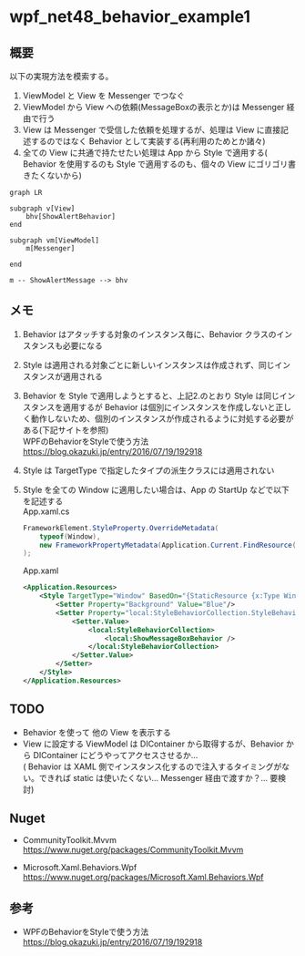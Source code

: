 # wpf_net48_behavior_example1

## 概要
以下の実現方法を模索する。

1. ViewModel と View を Messenger でつなぐ
1. ViewModel から View への依頼(MessageBoxの表示とか)は Messenger 経由で行う
1. View は Messenger で受信した依頼を処理するが、処理は View に直接記述するのではなく Behavior として実装する(再利用のためとか諸々)
1. 全ての View に共通で持たせたい処理は App から Style で適用する( Behavior を使用するのも Style で適用するのも、個々の View にゴリゴリ書きたくないから)

```mermaid
graph LR

subgraph v[View]
    bhv[ShowAlertBehavior]
end

subgraph vm[ViewModel]
    m[Messenger]
    
end

m -- ShowAlertMessage --> bhv
```

## メモ

1. Behavior はアタッチする対象のインスタンス毎に、Behavior クラスのインスタンスも必要になる

1. Style は適用される対象ごとに新しいインスタンスは作成されず、同じインスタンスが適用される

1. Behavior を Style で適用しようとすると、上記2.のとおり Style は同じインスタンスを適用するが Behavior は個別にインスタンスを作成しないと正しく動作しないため、個別のインスタンスが作成されるように対処する必要がある(下記サイトを参照)  
  WPFのBehaviorをStyleで使う方法  
  https://blog.okazuki.jp/entry/2016/07/19/192918

1. Style は TargetType で指定したタイプの派生クラスには適用されない

1. Style を全ての Window に適用したい場合は、App の StartUp などで以下を記述する  
    App.xaml.cs
    ```cs
    FrameworkElement.StyleProperty.OverrideMetadata(
        typeof(Window),
        new FrameworkPropertyMetadata(Application.Current.FindResource(typeof(Window)))
    );
    ```
    App.xaml
    ```xml
    <Application.Resources>
        <Style TargetType="Window" BasedOn="{StaticResource {x:Type Window}}">
            <Setter Property="Background" Value="Blue"/>
            <Setter Property="local:StyleBehaviorCollection.StyleBehaviors">
                <Setter.Value>
                    <local:StyleBehaviorCollection>
                        <local:ShowMessageBoxBehavior />
                    </local:StyleBehaviorCollection>
                </Setter.Value>
            </Setter>
        </Style>
    </Application.Resources>
    ```

## TODO

- Behavior を使って 他の View を表示する
- View に設定する ViewModel は DIContainer から取得するが、Behavior から DIContainer にどうやってアクセスさせるか…  
( Behavior は XAML 側でインスタンス化するので注入するタイミングがない。できれば static は使いたくない... Messenger 経由で渡すか？... 要検討)

## Nuget

- CommunityToolkit.Mvvm  
  https://www.nuget.org/packages/CommunityToolkit.Mvvm

- Microsoft.Xaml.Behaviors.Wpf  
  https://www.nuget.org/packages/Microsoft.Xaml.Behaviors.Wpf

## 参考

- WPFのBehaviorをStyleで使う方法  
  https://blog.okazuki.jp/entry/2016/07/19/192918
